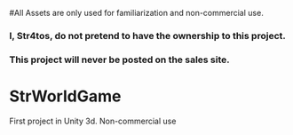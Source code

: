 #All Assets are only used for familiarization and non-commercial use.
### I, Str4tos, do not pretend to have the ownership to this project.
### This project will never be posted on the sales site.

# StrWorldGame
First project in Unity 3d.  Non-commercial use


